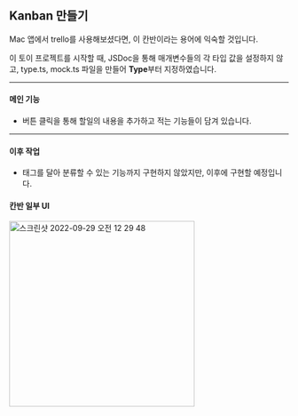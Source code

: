 ## Kanban 만들기

<p> Mac 앱에서 trello를 사용해보셨다면, 이 칸반이라는 용어에 익숙할 것입니다.</p>

<p> 이 토이 프로젝트를 시작할 때, JSDoc을 통해 매개변수들의 각 타입 값을 설정하지 않고, type.ts, mock.ts 파일을 만들어 <b>Type</b>부터 지정하였습니다.


***


#### 메인 기능

+ 버튼 클릭을 통해 할일의 내용을 추가하고 적는 기능들이 담겨 있습니다.


***

#### 이후 작업
+ 태그를 달아 분류할 수 있는 기능까지 구현하지 않았지만, 이후에 구현할 예정입니다.



#### 칸반 일부 UI
<img width="334" alt="스크린샷 2022-09-29 오전 12 29 48" src="https://user-images.githubusercontent.com/99726297/192821732-20879320-0c4b-4c5c-b866-1ff4d0f8b017.png">

